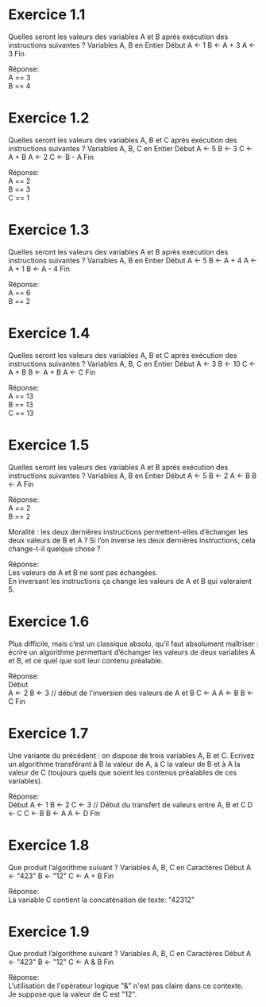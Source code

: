 # Exercice 1.1

Quelles seront les valeurs des variables A et B après exécution des instructions suivantes ?
Variables A, B en Entier
Début
A ← 1
B ← A + 3
A ← 3
Fin

Réponse:  
A == 3  
B == 4  


# Exercice 1.2

Quelles seront les valeurs des variables A, B et C après exécution des instructions suivantes ?
Variables A, B, C en Entier
Début
A ← 5
B ← 3
C ← A + B
A ← 2
C ← B - A
Fin

Réponse:  
A == 2  
B == 3  
C == 1  


# Exercice 1.3

Quelles seront les valeurs des variables A et B après exécution des instructions suivantes ?
Variables A, B en Entier
Début
A ← 5
B ← A + 4
A ← A + 1
B ← A - 4
Fin

Réponse:  
A == 6  
B == 2  


# Exercice 1.4

Quelles seront les valeurs des variables A, B et C après exécution des instructions suivantes ?
Variables A, B, C en Entier
Début
A ← 3
B ← 10
C ← A + B
B ← A + B
A ← C
Fin

Réponse:  
A == 13  
B == 13  
C == 13  


# Exercice 1.5

Quelles seront les valeurs des variables A et B après exécution des instructions suivantes ?
Variables A, B en Entier
Début
A ← 5
B ← 2
A ← B
B ← A
Fin

Réponse:  
A == 2  
B == 2  


Moralité : les deux dernières instructions permettent-elles d’échanger les deux valeurs de B et A ? Si
l’on inverse les deux dernières instructions, cela change-t-il quelque chose ?

Réponse:  
Les valeurs de A et B ne sont pas échangées.  
En inversant les instructions ça change les valeurs de A et B qui valeraient 5.


# Exercice 1.6

Plus difficile, mais c’est un classique absolu, qu’il faut absolument maîtriser : écrire un algorithme
permettant d’échanger les valeurs de deux variables A et B, et ce quel que soit leur contenu
préalable.

Réponse:  
Début  
A <- 2
B <- 3
// début de l'inversion des valeurs de A et B
C <- A
A <- B
B <- C
Fin  


# Exercice 1.7

Une variante du précédent : on dispose de trois variables A, B et C. Ecrivez un algorithme
transférant à B la valeur de A, à C la valeur de B et à A la valeur de C (toujours quels que soient les
contenus préalables de ces variables).

Réponse:  
Début
A <- 1
B <- 2
C <- 3
// Début du transfert de valeurs entre A, B et C
D <- C
C <- B
B <- A
A <- D
Fin

# Exercice 1.8

Que produit l’algorithme suivant ?
Variables A, B, C en Caractères
Début
A ← "423"
B ← "12"
C ← A + B
Fin

Réponse:  
La variable C contient la concaténation de texte: "42312"


# Exercice 1.9

Que produit l’algorithme suivant ?
Variables A, B, C en Caractères
Début
A ← "423"
B ← "12"
C ← A & B
Fin

Réponse:  
L'utilisation de l'opérateur logique "&" n'est pas claire dans ce contexte.  
Je suppose que la valeur de C est "12".
